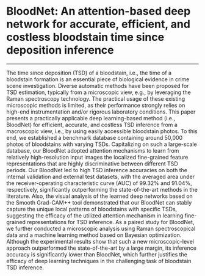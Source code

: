 #  BloodNet: An attention-based deep network for accurate, efficient, and costless bloodstain time since deposition inference
****
The time since deposition (TSD) of a bloodstain, i.e., the time of a bloodstain formation is an essential piece of biological evidence in crime scene investigation. Diverse automatic methods have been proposed for TSD estimation, typically from a microscopic view, e.g., by leveraging the Raman spectroscopy technology. The practical usage of these existing microscopic methods is limited, as their performance strongly relies on high-end instrumentation and/or rigorous laboratory conditions. This paper presents a practically applicable deep learning-based method (i.e., BloodNet) for efficient, accurate, and costless TSD inference from a macroscopic view, i.e., by using easily accessible bloodstain photos. To this end, we established a benchmark database containing around 50,000 photos of bloodstains with varying TSDs. Capitalizing on such a large-scale database, our BloodNet adopted attention mechanisms to learn from relatively high-resolution input images the localized fine-grained feature representations that are highly discriminative between different TSD periods. Our BloodNet led to high TSD inference accuracies on both the internal validation and external test datasets, with the averaged area under the receiver-operating characteristic curve (AUC) of 99.32% and 91.04%, respectively, significantly outperforming the state-of-the-art methods in the literature. Also, the visual analysis of the learned deep networks based on the Smooth Grad-CAM++ tool demonstrated that our BloodNet can stably capture the unique local patterns of bloodstains with specific TSDs, suggesting the efficacy of the utilized attention mechanism in learning fine-grained representations for TSD inference. As a paired study for BloodNet, we further conducted a microscopic analysis using Raman spectroscopical data and a machine learning method based on Bayesian optimization. Although the experimental results show that such a new microscopic-level approach outperformed the state-of-the-art by a large margin, its inference accuracy is significantly lower than BloodNet, which further justifies the efficacy of deep learning techniques in the challenging task of bloodstain TSD inference.
